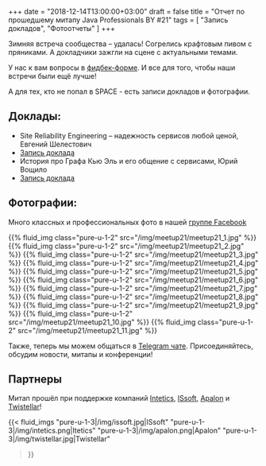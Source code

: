 +++
date = "2018-12-14T13:00:00+03:00"
draft = false
title = "Отчет по прошедшему митапу Java Professionals BY #21"
tags = [
    "Запись докладов",
    "Фотоотчеты"
]
+++

Зимняя встреча сообщества – удалась! Согрелись крафтовым пивом с пряниками. А докладчики зажгли на сцене с актуальными темами. 

У нас к вам вопросы в [фидбек-форме](http://bit.ly/jprof_resp_21). И все для того, чтобы наши встречи были ещё лучше!

А для тех, кто не попал в SPACE - есть записи докладов и фотографии.

<!--more-->

## Доклады:

 - Site Reliability Engineering – надежность сервисов любой ценой, Евгений Шелестович
  - [Запись доклада](https://youtu.be/hfMunuqD7Oo)
 - История про Графа Кью Эль и его общение с сервисами, Юрий Вощило
  - [Запись доклада](https://youtu.be/JqfgLjoe9us)

## Фотографии:

Много классных и профессиональных фото в нашей [группе Facebook](https://web.facebook.com/pg/javaprofessionalsby/photos/?album_id=1498769146893345)

<div class="post_photos">

{{% fluid_img class="pure-u-1-2" src="/img/meetup21/meetup21_1.jpg" %}}
{{% fluid_img class="pure-u-1-2" src="/img/meetup21/meetup21_2.jpg" %}}
{{% fluid_img class="pure-u-1-2" src="/img/meetup21/meetup21_3.jpg" %}}
{{% fluid_img class="pure-u-1-2" src="/img/meetup21/meetup21_4.jpg" %}}
{{% fluid_img class="pure-u-1-2" src="/img/meetup21/meetup21_5.jpg" %}}
{{% fluid_img class="pure-u-1-2" src="/img/meetup21/meetup21_6.jpg" %}}
{{% fluid_img class="pure-u-1-2" src="/img/meetup21/meetup21_7.jpg" %}}
{{% fluid_img class="pure-u-1-2" src="/img/meetup21/meetup21_8.jpg" %}}
{{% fluid_img class="pure-u-1-2" src="/img/meetup21/meetup21_9.jpg" %}}
{{% fluid_img class="pure-u-1-2" src="/img/meetup21/meetup21_10.jpg" %}}
{{% fluid_img class="pure-u-1-2" src="/img/meetup21/meetup21_11.jpg" %}}

</div>

Также, теперь мы можем общаться в [Telegram чате](https://t.me/jprof_by). Присоединяйтесь, обсудим новости, митапы и конференции!

## Партнеры

Митап прошёл при поддержке компаний  [Intetics](http://intetics.com), [ISsoft](http://www.issoft.by), [Apalon](https://www.apalon.com/) и [Twistellar](http://twistellar.com/)!

{{< fluid_imgs
  "pure-u-1-3|/img/issoft.jpg|ISsoft"
  "pure-u-1-3|/img/intetics.png|Itetics"
  "pure-u-1-3|/img/apalon.png|Apalon"
  "pure-u-1-3|/img/twistellar.jpg|Twistellar"
  
>}}
